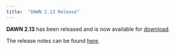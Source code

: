 ```yaml
---
title:  "DAWN 2.13 Release"
---
```

**DAWN 2.13** has been released and is now available for [download](https://dawnsci.org/downloads/).

The release notes can be found [here](https://confluence.diamond.ac.uk/display/DT/Release+Notes).

